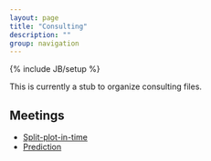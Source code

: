 ```yaml
---
layout: page
title: "Consulting"
description: ""
group: navigation
---
```

{% include JB/setup %}

This is currently a stub to organize consulting files. 

## Meetings

- [Split-plot-in-time](meetings/20160607.html)
- [Prediction](meetings/20160621.html)
